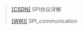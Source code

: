 > [[CSDN]](https://blog.csdn.net/u010632165/article/details/109460814?ops_request_misc=%257B%2522request%255Fid%2522%253A%2522171349489616800182796459%2522%252C%2522scm%2522%253A%252220140713.130102334..%2522%257D&request_id=171349489616800182796459&biz_id=0&utm_medium=distribute.pc_search_result.none-task-blog-2~all~top_positive~default-1-109460814-null-null.142^v100^pc_search_result_base1&utm_term=spi&spm=1018.2226.3001.4187https:/) SPI协议详解
>
> [[WIKI]](https://en.wikipedia.org/wiki/Serial_Peripheral_Interface) SPI_communication
